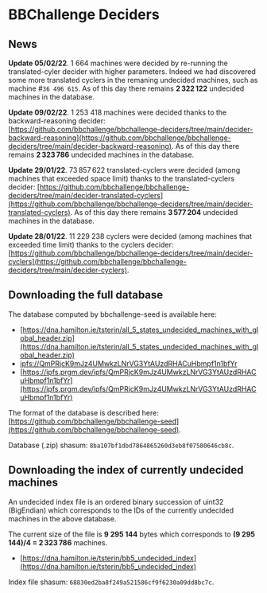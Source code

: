 # BBChallenge Deciders

## News

**Update 05/02/22**. 1 664 machines were decided by re-running the translated-cyler decider with higher parameters. Indeed we had discovered some more translated cyclers in the remaning undecided machines, such as machine #`36 496 615`. As of this day there remains **2 322 122** undecided machines in the database.

**Update 09/02/22**. 1 253 418 machines were decided thanks to the backward-reasoning decider:
[https://github.com/bbchallenge/bbchallenge-deciders/tree/main/decider-backward-reasoning](https://github.com/bbchallenge/bbchallenge-deciders/tree/main/decider-backward-reasoning). As of this day there remains **2 323 786** undecided machines in the database.

**Update 29/01/22**. 73 857 622 translated-cyclers were decided (among machines that exceeded space limit) thanks to the translated-cyclers decider:
[https://github.com/bbchallenge/bbchallenge-deciders/tree/main/decider-translated-cyclers](https://github.com/bbchallenge/bbchallenge-deciders/tree/main/decider-translated-cyclers). As of this day there remains **3 577 204** undecided machines in the database.

**Update 28/01/22**. 11 229 238 cyclers were decided (among machines that exceeded time limit) thanks to the cyclers decider: [https://github.com/bbchallenge/bbchallenge-deciders/tree/main/decider-cyclers](https://github.com/bbchallenge/bbchallenge-deciders/tree/main/decider-cyclers).


## Downloading the full database

The database computed by bbchallenge-seed is available here:

- [https://dna.hamilton.ie/tsterin/all_5_states_undecided_machines_with_global_header.zip](https://dna.hamilton.ie/tsterin/all_5_states_undecided_machines_with_global_header.zip)
- [ipfs://QmPRjcK9mJz4UMwkzLNrVG3YtAUzdRHACuHbmpf1n1bfYr](ipfs://QmPRjcK9mJz4UMwkzLNrVG3YtAUzdRHACuHbmpf1n1bfYr)
- [https://ipfs.prgm.dev/ipfs/QmPRjcK9mJz4UMwkzLNrVG3YtAUzdRHACuHbmpf1n1bfYr](https://ipfs.prgm.dev/ipfs/QmPRjcK9mJz4UMwkzLNrVG3YtAUzdRHACuHbmpf1n1bfYr)

The format of the database is described here: [https://github.com/bbchallenge/bbchallenge-seed](https://github.com/bbchallenge/bbchallenge-seed).

Database (.zip) shasum: `8ba107bf1dbd7864865260d3eb8f07580646cb8c`.

## Downloading the index of currently undecided machines

An undecided index file is an ordered binary succession of uint32 (BigEndian) which corresponds to the IDs of the currently undecided machines in the above database.

The current size of the file is **9 295 144** bytes which corresponds to **(9 295 144)/4 = 2 323 786** machines. 

- [https://dna.hamilton.ie/tsterin/bb5_undecided_index](https://dna.hamilton.ie/tsterin/bb5_undecided_index)

Index file shasum: `68830ed2ba8f249a521586cf9f6230a09dd8bc7c`.
